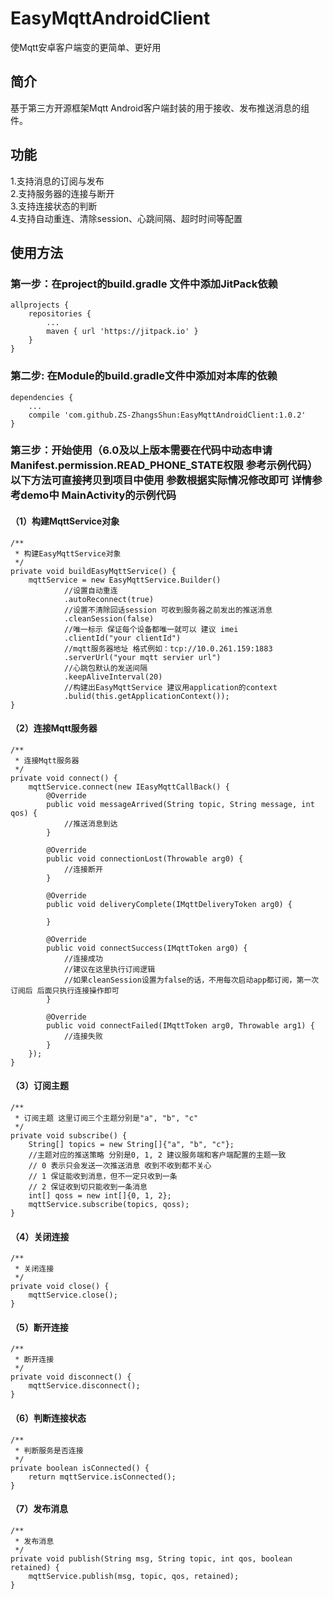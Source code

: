 # EasyMqttAndroidClient
 使Mqtt安卓客户端变的更简单、更好用

## 简介

 基于第三方开源框架Mqtt Android客户端封装的用于接收、发布推送消息的组件。

## 功能
1.支持消息的订阅与发布<br>
2.支持服务器的连接与断开<br>
3.支持连接状态的判断<br>
4.支持自动重连、清除session、心跳间隔、超时时间等配置

## 使用方法

### 第一步：在project的build.gradle 文件中添加JitPack依赖

    allprojects {
        repositories {
            ...
            maven { url 'https://jitpack.io' }
        }
    }

### 第二步: 在Module的build.gradle文件中添加对本库的依赖

    dependencies {
        ...
        compile 'com.github.ZS-ZhangsShun:EasyMqttAndroidClient:1.0.2'
    }


### 第三步：开始使用（6.0及以上版本需要在代码中动态申请Manifest.permission.READ_PHONE_STATE权限 参考示例代码） 以下方法可直接拷贝到项目中使用 参数根据实际情况修改即可 详情参考demo中 MainActivity的示例代码

#### （1）构建MqttService对象

    /**
     * 构建EasyMqttService对象
     */
    private void buildEasyMqttService() {
        mqttService = new EasyMqttService.Builder()
                //设置自动重连
                .autoReconnect(true)
                //设置不清除回话session 可收到服务器之前发出的推送消息
                .cleanSession(false)
                //唯一标示 保证每个设备都唯一就可以 建议 imei
                .clientId("your clientId")
                //mqtt服务器地址 格式例如：tcp://10.0.261.159:1883
                .serverUrl("your mqtt servier url")
                //心跳包默认的发送间隔
                .keepAliveInterval(20)
                //构建出EasyMqttService 建议用application的context
                .bulid(this.getApplicationContext());
    }

#### （2）连接Mqtt服务器

    /**
     * 连接Mqtt服务器
     */
    private void connect() {
        mqttService.connect(new IEasyMqttCallBack() {
            @Override
            public void messageArrived(String topic, String message, int qos) {
                //推送消息到达
            }

            @Override
            public void connectionLost(Throwable arg0) {
                //连接断开
            }

            @Override
            public void deliveryComplete(IMqttDeliveryToken arg0) {

            }

            @Override
            public void connectSuccess(IMqttToken arg0) {
                //连接成功
                //建议在这里执行订阅逻辑
                //如果cleanSession设置为false的话，不用每次启动app都订阅，第一次订阅后 后面只执行连接操作即可
            }

            @Override
            public void connectFailed(IMqttToken arg0, Throwable arg1) {
                //连接失败
            }
        });
    }

#### （3）订阅主题

    /**
     * 订阅主题 这里订阅三个主题分别是"a", "b", "c"
     */
    private void subscribe() {
        String[] topics = new String[]{"a", "b", "c"};
        //主题对应的推送策略 分别是0, 1, 2 建议服务端和客户端配置的主题一致
        // 0 表示只会发送一次推送消息 收到不收到都不关心
        // 1 保证能收到消息，但不一定只收到一条
        // 2 保证收到切只能收到一条消息
        int[] qoss = new int[]{0, 1, 2};
        mqttService.subscribe(topics, qoss);
    }

#### （4）关闭连接

    /**
     * 关闭连接
     */
    private void close() {
        mqttService.close();
    }


#### （5）断开连接

    /**
     * 断开连接
     */
    private void disconnect() {
        mqttService.disconnect();
    }

#### （6）判断连接状态

    /**
     * 判断服务是否连接
     */
    private boolean isConnected() {
        return mqttService.isConnected();
    }

#### （7）发布消息

    /**
     * 发布消息
     */
    private void publish(String msg, String topic, int qos, boolean retained) {
        mqttService.publish(msg, topic, qos, retained);
    }
